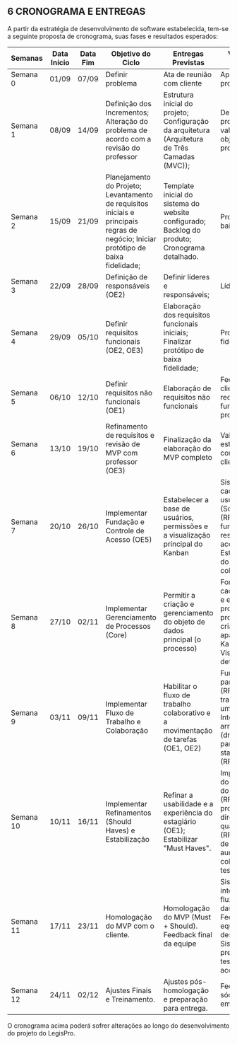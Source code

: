 ## 6 CRONOGRAMA E ENTREGAS

A partir da estratégia de desenvolvimento de software estabelecida, tem-se a seguinte proposta de cronograma, suas fases e resultados esperados:

| Semanas | Data Início | Data Fim | Objetivo do Ciclo | Entregas Previstas | Validação do Cliente | Fase do OpenUP |
| --- | --- | --- | --- | --- | --- | --- |
| Semana 0 | 01/09 | 07/09 | Definir problema | Ata de reunião com cliente | Aprovação do problema. | Concepção |
| Semana 1 | 08/09 | 14/09 | Definição dos Incrementos; Alteração do problema de acordo com a revisão do professor | Estrutura inicial do projeto; Configuração da arquitetura (Arquitetura de Três Camadas (MVC)); | Detalhamento do problema e validação de objetivos do produto. | Elaboração |
| Semana 2 | 15/09 | 21/09 | Planejamento do Projeto; Levantamento de requisitos iniciais e principais regras de negócio; Iniciar protótipo de baixa fidelidade; | Template inicial do sistema do website configurado; Backlog do produto; Cronograma detalhado. | Protótipo de baixa fidelidade; | Elaboração |
| Semana 3 | 22/09 | 28/09 | Definição de responsáveis (OE2) | Definir líderes e responsáveis; | Líderes definidos | Elaboração |
| Semana 4 | 29/09 | 05/10 | Definir requisitos funcionais (OE2, OE3) | Elaboração dos requisitos funcionais iniciais; Finalizar protótipo de baixa fidelidade; | Protótipo de alta fidelidade | Elaboração |
| Semana 5 | 06/10 | 12/10 | Definir requisitos não funcionais (OE1) | Elaboração de requisitos não funcionais | Feedback com o cliente sobre os requisitos não funcionais do projeto | Elaboração |
| Semana 6 | 13/10 | 19/10 | Refinamento de requisitos e revisão de MVP com professor (OE3) | Finalização da elaboração do MVP completo | Validação da estrutura do MVP com professor e cliente | Elaboração |
| Semana 7 | 20/10 | 26/10 | Implementar Fundação e Controle de Acesso (OE5) | Estabelecer a base de usuários, permissões e a visualização principal do Kanban | Sistema de cadastro de usuários (Sócio/Estagiário) (RF-08); Login funcional com restrição de acesso (RF04); Estrutura visual do Kanban com colunas (RF12) | Construção |
| Semana 8 | 27/10 | 02/11 | Implementar Gerenciamento de Processos (Core) | Permitir a criação e gerenciamento do objeto de dados principal (o processo) | Formulários para cadastrar (RF01) e editar (RF02) processos; Os processos criados aparecem no Kanban (RF12); Visualização de detalhes (RF07) | Construção |
| Semana 9 | 03/11 | 09/11 | Implementar Fluxo de Trabalho e Colaboração | Habilitar o fluxo de trabalho colaborativo e a movimentação de tarefas (OE1, OE2) | Funcionalidade para atribuir (RF03) e transferir (RF05) um responsável; Interação de arrastar e soltar (drag-and-drop) para atualizar o status no Kanban (RF09) | Construção |
| Semana 10 | 10/11 | 16/11 | Implementar Refinamentos (Should Haves) e Estabilização | Refinar a usabilidade e a experiência do estagiário (OE1); Estabilizar "Must Haves". | Implementação do "Dashboard do estagiário" (RF06); Adicionar processo diretamente pelo quadro Kanban (RF10); Correção de bugs e aumento da cobertura de testes. | Construção |
| Semana 11 | 17/11 | 23/11 | Homologação do MVP com o cliente. | Homologação do MVP (Must + Should). Feedback final da equipe | Sistema integrado (painel, fluxo, dashboard); Feedback final da equipe de desenvolvimento; Sistema preparado para testes de aceitação | Transição |
| Semana 12 | 24/11 | 02/12 | Ajustes Finais e Treinamento. | Ajustes pós-homologação e preparação para entrega. | Feedback do sócio e validação em uso real. | Transição |

O cronograma acima poderá sofrer alterações ao longo do desenvolvimento do projeto do LegisPro.